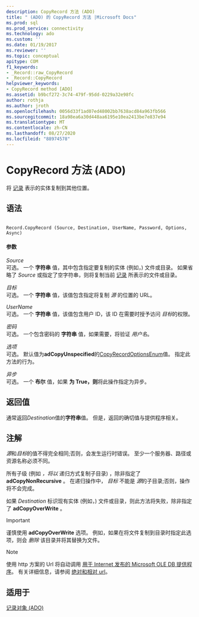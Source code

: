 ```yaml
---
description: CopyRecord 方法 (ADO)
title: " (ADO) 的 CopyRecord 方法 |Microsoft Docs"
ms.prod: sql
ms.prod_service: connectivity
ms.technology: ado
ms.custom: ''
ms.date: 01/19/2017
ms.reviewer: ''
ms.topic: conceptual
apitype: COM
f1_keywords:
- _Record::raw_CopyRecord
- _Record::CopyRecord
helpviewer_keywords:
- CopyRecord method [ADO]
ms.assetid: b9bcf272-3c74-479f-95dd-0229a32e98fc
author: rothja
ms.author: jroth
ms.openlocfilehash: 0056d33f1ad07ed48002bb7638acd84a963fb566
ms.sourcegitcommit: 18a98ea6a30d448aa6195e10ea2413be7e837e94
ms.translationtype: MT
ms.contentlocale: zh-CN
ms.lasthandoff: 08/27/2020
ms.locfileid: "88974578"
---
```

# <a name="copyrecord-method-ado"></a>CopyRecord 方法 (ADO)
将 [记录](./record-object-ado.md) 表示的实体复制到其他位置。  
  
## <a name="syntax"></a>语法  
  
```  
  
Record.CopyRecord (Source, Destination, UserName, Password, Options, Async)  
```  
  
#### <a name="parameters"></a>参数  
 *Source*  
 可选。 一个 **字符串** 值，其中包含指定要复制的实体 (例如，) 文件或目录。 如果省略了 *Source* 或指定了空字符串，则将复制当前 [记录](./record-object-ado.md) 所表示的文件或目录。  
  
 *目标*  
 可选。 一个 **字符串** 值，该值包含指定将复制 *源* 的位置的 URL。  
  
 *UserName*  
 可选。 一个 **字符串** 值，该值包含用户 ID，该 ID 在需要时授予访问 *目标*的权限。  
  
 *密码*  
 可选。 一个包含密码的 **字符串** 值，如果需要，将验证 *用户名*。  
  
 *选项*  
 可选。 默认值为**adCopyUnspecified**的[CopyRecordOptionsEnum](./copyrecordoptionsenum.md)值。 指定此方法的行为。  
  
 *异步*  
 可选。 一个 **布尔** 值，如果 **为 True，则**将此操作指定为异步。  
  
## <a name="return-value"></a>返回值  
 通常返回*Destination*值的**字符串**值。 但是，返回的确切值与提供程序相关。  
  
## <a name="remarks"></a>注解  
 *源*和*目标*的值不得完全相同;否则，会发生运行时错误。 至少一个服务器、路径或资源名称必须不同。  
  
 所有子级 (例如 *，将以* 递归方式复制子目录) ，除非指定了 **adCopyNonRecursive** 。 在递归操作中， *目标* 不能是 *源*的子目录;否则，操作将不会完成。  
  
 如果 *Destination* 标识现有实体 (例如，) 文件或目录，则此方法将失败，除非指定了 **adCopyOverWrite** 。  
  
> [!IMPORTANT]
>  谨慎使用 **adCopyOverWrite** 选项。 例如，如果在将文件复制到目录时指定此选项，则会 *删除* 该目录并将其替换为文件。  
  
> [!NOTE]
>  使用 http 方案的 Url 将自动调用 [用于 Internet 发布的 Microsoft OLE DB 提供程序](../../guide/appendixes/microsoft-ole-db-provider-for-internet-publishing.md)。 有关详细信息，请参阅 [绝对和相对 url](../../guide/data/absolute-and-relative-urls.md)。  
  
## <a name="applies-to"></a>适用于  
 [记录对象 (ADO)](./record-object-ado.md)
